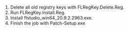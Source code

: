 1. Delete all old registry keys with FLRegKey.Delete.Reg.
2. Run FLRegKey.Install.Reg.
3. Install flstudio_win64_20.9.2.2963.exe.
4. Finish the job with Patch-Setup.exe 
